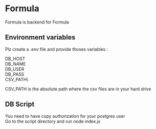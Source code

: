 # Formula

Formula is backend for Formula

## Environment variables

Plz create a .env file and provide thoses variables :

DB_HOST\
DB_NAME\
DB_USER\
DB_PASS\
CSV_PATH\

CSV_PATH is the absolute path where the csv files are in your hard drive

## DB Script

You need to have copy authorization for your postgres user\
Go to the script directory and run node index.js

